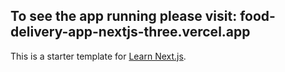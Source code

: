 ## To see the app running please visit: food-delivery-app-nextjs-three.vercel.app
This is a starter template for [Learn Next.js](https://nextjs.org/learn).
